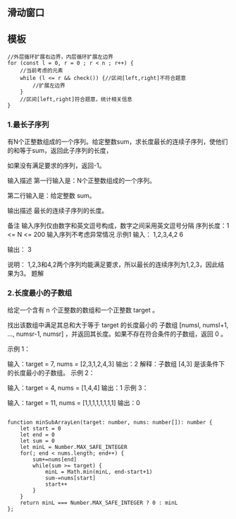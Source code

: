 ## 滑动窗口


## 模板

```JS
//外层循环扩展右边界，内层循环扩展左边界
for (const l = 0, r = 0 ; r < n ; r++) {
	//当前考虑的元素
	while (l <= r && check()) {//区间[left,right]不符合题意
        //扩展左边界
    }
    //区间[left,right]符合题意，统计相关信息
}
```

### 1.最长子序列


有N个正整数组成的一个序列。给定整数sum，求长度最长的连续子序列，使他们的和等于sum，返回此子序列的长度，

如果没有满足要求的序列，返回-1。

输入描述
第一行输入是：N个正整数组成的一个序列。

第二行输入是：给定整数 sum。

输出描述
最长的连续子序列的长度。

备注
输入序列仅由数字和英文逗号构成，数字之间采用英文逗号分隔
序列长度：1 <= N <= 200
输入序列不考虑异常情况
示例1
输入：
1,2,3,4,2
6

输出：
3

说明：
1,2,3和4,2两个序列均能满足要求，所以最长的连续序列为1,2,3，因此结果为3。
题解



### 2.长度最小的子数组

给定一个含有 n 个正整数的数组和一个正整数 target 。

找出该数组中满足其总和大于等于 target 的长度最小的 
子数组
 [numsl, numsl+1, ..., numsr-1, numsr] ，并返回其长度。如果不存在符合条件的子数组，返回 0 。

 

示例 1：

输入：target = 7, nums = [2,3,1,2,4,3]
输出：2
解释：子数组 [4,3] 是该条件下的长度最小的子数组。
示例 2：

输入：target = 4, nums = [1,4,4]
输出：1
示例 3：

输入：target = 11, nums = [1,1,1,1,1,1,1,1]
输出：0


```JS

function minSubArrayLen(target: number, nums: number[]): number {
    let start = 0
    let end = 0
    let sum = 0
    let minL = Number.MAX_SAFE_INTEGER
    for(; end < nums.length; end++) {
        sum+=nums[end]
        while(sum >= target) {
            minL = Math.min(minL, end-start+1)
            sum-=nums[start]
            start++
        }
    }
    return minL === Number.MAX_SAFE_INTEGER ? 0 : minL
};

```